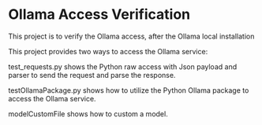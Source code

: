# Ollama Access Verification

This project is to verify the Ollama access, after the Ollama local installation</br>

This project provides two ways to access the Ollama service:</br>

test_requests.py shows the Python raw access with Json payload and parser to send the request and parse the response.</br>

testOllamaPackage.py shows how to utilize the Python Ollama package to access the Ollama service.</br>

modelCustomFile shows how to custom a model.</br>

